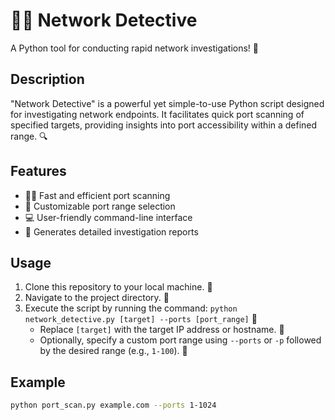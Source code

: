 # 🕵️‍♂️ Network Detective 

A Python tool for conducting rapid network investigations! 🚀

## Description
"Network Detective" is a powerful yet simple-to-use Python script designed for investigating network endpoints. It facilitates quick port scanning of specified targets, providing insights into port accessibility within a defined range. 🔍

## Features
- 🏃‍♂️ Fast and efficient port scanning 
- 🎯 Customizable port range selection 
- 💻 User-friendly command-line interface 
- 📝 Generates detailed investigation reports 

## Usage
1. Clone this repository to your local machine. 🔄
2. Navigate to the project directory. 📁
3. Execute the script by running the command: `python network_detective.py [target] --ports [port_range]` 🚀
   - Replace `[target]` with the target IP address or hostname. 🎯
   - Optionally, specify a custom port range using `--ports` or `-p` followed by the desired range (e.g., `1-100`). 🔢

## Example
```bash
python port_scan.py example.com --ports 1-1024
```


